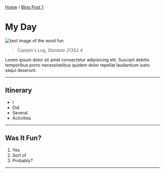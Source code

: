 [Home](http://brokenlink.com) / [Blog Post 1](#)

# My Day

![text image of the word fun](https://pbs.twimg.com/profile_images/443395572783800322/nXTuit5o_400x400.jpeg)

> Captain's Log, _Stardate 21352.4_

Lorem ipsum dolor sit amet consectetur adipisicing elit. Suscipit debitis temporibus porro necessitatibus quidem dolor repellat laudantium iusto sequi deserunt.

---

## Itinerary

- I
- Did
- Several
- Activities

---

## Was It Fun?

1. Yes
2. Sort of
3. Probably?

---
